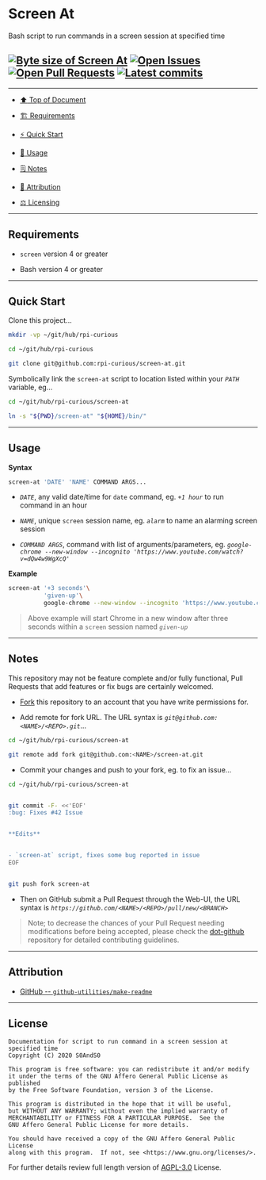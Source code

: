 # Screen At
[heading__top]:
  #screen-at
  "&#x2B06; Bash script to run commands in a screen session at specified time"


Bash script to run commands in a screen session at specified time


## [![Byte size of Screen At][badge__master__screen_at__source_code]][screen_at__master__source_code] [![Open Issues][badge__issues__screen_at]][issues__screen_at] [![Open Pull Requests][badge__pull_requests__screen_at]][pull_requests__screen_at] [![Latest commits][badge__commits__screen_at__master]][commits__screen_at__master]



------


- [:arrow_up: Top of Document][heading__top]

- [:building_construction: Requirements][heading__requirements]

- [:zap: Quick Start][heading__quick_start]

- [&#x1F9F0; Usage][heading__usage]

- [&#x1F5D2; Notes][heading__notes]

- [:card_index: Attribution][heading__attribution]

- [:balance_scale: Licensing][heading__license]


------



## Requirements
[heading__requirements]:
  #requirements
  "&#x1F3D7; Prerequisites and/or dependencies that this project needs to function properly"


- `screen` version 4 or greater

- Bash version 4 or greater


___


## Quick Start
[heading__quick_start]:
  #quick-start
  "&#9889; Perhaps as easy as one, 2.0,..."


Clone this project...


```Bash
mkdir -vp ~/git/hub/rpi-curious

cd ~/git/hub/rpi-curious

git clone git@github.com:rpi-curious/screen-at.git
```


Symbolically link the `screen-at` script to location listed within your _`PATH`_ variable, eg...


```Bash
cd ~/git/hub/rpi-curious/screen-at

ln -s "${PWD}/screen-at" "${HOME}/bin/"
```


------


## Usage
[heading__usage]:
  #usage
  "&#x1F9F0;"


**Syntax**


```Bash
screen-at 'DATE' 'NAME' COMMAND ARGS...
```


- _`DATE`_, any valid date/time for `date` command, eg. _`+1 hour`_ to run command in an hour

- _`NAME`_, unique `screen` session name, eg. _`alarm`_ to name an alarming screen session

- _`COMMAND ARGS`_, command with list of arguments/parameters, eg. _`google-chrome --new-window --incognito 'https://www.youtube.com/watch?v=dQw4w9WgXcQ'`_


**Example**


```Bash
screen-at '+3 seconds'\
          'given-up'\
          google-chrome --new-window --incognito 'https://www.youtube.com/watch?v=dQw4w9WgXcQ'
```


> Above example will start Chrome in a new window after three seconds within a `screen` session named _`given-up`_


___


## Notes
[heading__notes]:
  #notes
  "&#x1F5D2; Additional things to keep in mind when developing"


This repository may not be feature complete and/or fully functional, Pull Requests that add features or fix bugs are certainly welcomed.


- [Fork][screen_at__fork_it] this repository to an account that you have write permissions for.

- Add remote for fork URL. The URL syntax is _`git@github.com:<NAME>/<REPO>.git`_...


```Bash
cd ~/git/hub/rpi-curious/screen-at

git remote add fork git@github.com:<NAME>/screen-at.git
```


- Commit your changes and push to your fork, eg. to fix an issue...


```Bash
cd ~/git/hub/rpi-curious/screen-at


git commit -F- <<'EOF'
:bug: Fixes #42 Issue


**Edits**


- `screen-at` script, fixes some bug reported in issue
EOF


git push fork screen-at
```


- Then on GitHub submit a Pull Request through the Web-UI, the URL syntax is _`https://github.com/<NAME>/<REPO>/pull/new/<BRANCH>`_


> Note; to decrease the chances of your Pull Request needing modifications before being accepted, please check the [dot-github](https://github.com/rpi-curious/.github) repository for detailed contributing guidelines.

___


## Attribution
[heading__attribution]:
  #attribution
  "&#x1F4C7; Resources that where helpful in building this project so far."


- [GitHub -- `github-utilities/make-readme`](https://github.com/github-utilities/make-readme)


___


## License
[heading__license]:
  #license
  "&#x2696; Legal side of Open Source"


```
Documentation for script to run command in a screen session at specified time
Copyright (C) 2020 S0AndS0

This program is free software: you can redistribute it and/or modify
it under the terms of the GNU Affero General Public License as published
by the Free Software Foundation, version 3 of the License.

This program is distributed in the hope that it will be useful,
but WITHOUT ANY WARRANTY; without even the implied warranty of
MERCHANTABILITY or FITNESS FOR A PARTICULAR PURPOSE.  See the
GNU Affero General Public License for more details.

You should have received a copy of the GNU Affero General Public License
along with this program.  If not, see <https://www.gnu.org/licenses/>.
```


For further details review full length version of [AGPL-3.0][branch__current__license] License.



[branch__current__license]:
  /LICENSE
  "&#x2696; Full length version of AGPL-3.0 License"


[badge__commits__screen_at__master]:
  https://img.shields.io/github/last-commit/rpi-curious/screen-at/master.svg

[commits__screen_at__master]:
  https://github.com/rpi-curious/screen-at/commits/master
  "&#x1F4DD; History of changes on this branch"


[screen_at__community]:
  https://github.com/rpi-curious/screen-at/community
  "&#x1F331; Dedicated to functioning code"

[screen_at__gh_pages]:
  https://github.com/rpi-curious/screen-at/tree/
  "Source code examples hosted thanks to GitHub Pages!"

[badge__gh_pages__screen_at]:
  https://img.shields.io/website/https/rpi-curious.github.io/screen-at/index.html.svg?down_color=darkorange&down_message=Offline&label=Demo&logo=Demo%20Site&up_color=success&up_message=Online

[gh_pages__screen_at]:
  https://rpi-curious.github.io/screen-at/index.html
  "&#x1F52C; Check the example collection tests"

[issues__screen_at]:
  https://github.com/rpi-curious/screen-at/issues
  "&#x2622; Search for and _bump_ existing issues or open new issues for project maintainer to address."

[screen_at__fork_it]:
  https://github.com/rpi-curious/screen-at/fork
  "&#x1F531; Fork it!"


[pull_requests__screen_at]:
  https://github.com/rpi-curious/screen-at/pulls
  "&#x1F3D7; Pull Request friendly, though please check the Community guidelines"

[screen_at__master__source_code]:
  https://github.com/rpi-curious/screen-at/
  "&#x2328; Project source!"

[badge__issues__screen_at]:
  https://img.shields.io/github/issues/rpi-curious/screen-at.svg

[badge__pull_requests__screen_at]:
  https://img.shields.io/github/issues-pr/rpi-curious/screen-at.svg

[badge__master__screen_at__source_code]:
  https://img.shields.io/github/repo-size/rpi-curious/screen-at
